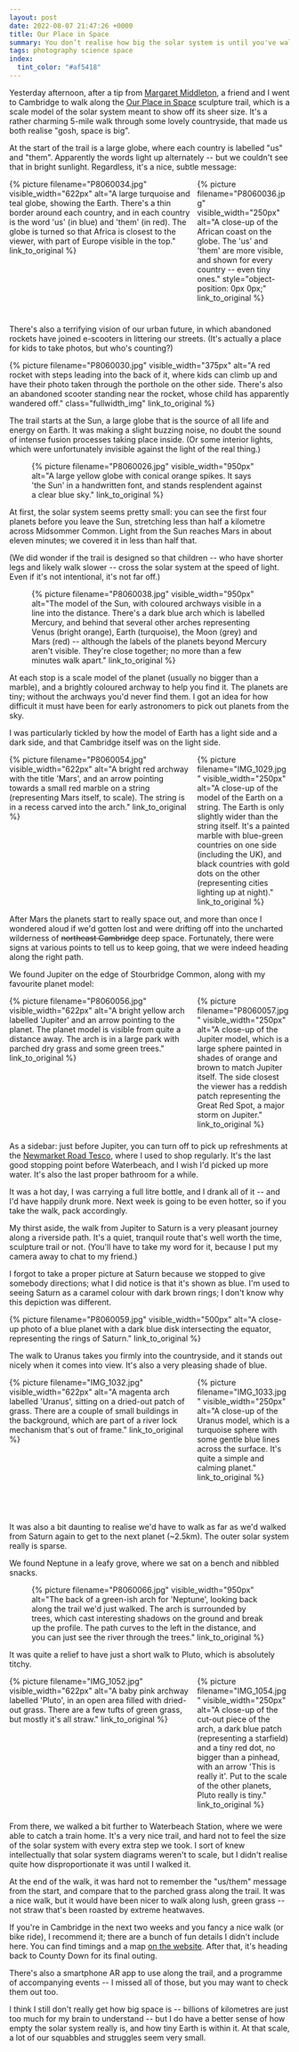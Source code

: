 ```yaml
---
layout: post
date: 2022-08-07 21:47:26 +0000
title: Our Place in Space
summary: You don’t realise how big the solar system is until you've walked the length of it.
tags: photography science space
index:
  tint_color: "#af5418"
---
```


<style>
  .grid {
    display: grid;
    grid-template-columns: calc(66% - 5px) calc(34% - 5px);
    grid-gap: 10px;
    aspect-ratio: 2.05 / 1;
  }

  .grid .left {
    grid-column: 1 / 2;
  }

  .grid .right {
    grid-column: 2 / 2;
  }

  .grid .item img {
    width:  100%;
    height: 100%;
    object-fit: cover;
  }
</style>

Yesterday afternoon, after a tip from [Margaret Middleton], a friend and I went to Cambridge to walk along the [Our Place in Space] sculpture trail, which is a scale model of the solar system meant to show off its sheer size.
It's a rather charming 5-mile walk through some lovely countryside, that made us both realise "gosh, space is big".

At the start of the trail is a large globe, where each country is labelled "us" and "them".
Apparently the words light up alternately -- but we couldn't see that in bright sunlight.
Regardless, it's a nice, subtle message:

<div class="grid wide_img">
  <div class="item left">
    {%
      picture
      filename="P8060034.jpg"
      visible_width="622px"
      alt="A large turquoise and teal globe, showing the Earth. There's a thin border around each country, and in each country is the word 'us' (in blue) and 'them' (in red). The globe is turned so that Africa is closest to the viewer, with part of Europe visible in the top."
      link_to_original
    %}
  </div>
  <div class="item right">
    {%
      picture
      filename="P8060036.jpg"
      visible_width="250px"
      alt="A close-up of the African coast on the globe. The 'us' and 'them' are more visible, and shown for every country -- even tiny ones."
      style="object-position: 0px 0px;"
      link_to_original
    %}
  </div>
</div>

There's also a terrifying vision of our urban future, in which abandoned rockets have joined e-scooters in littering our streets.
(It's actually a place for kids to take photos, but who's counting?)

{%
  picture
  filename="P8060030.jpg"
  visible_width="375px"
  alt="A red rocket with steps leading into the back of it, where kids can climb up and have their photo taken through the porthole on the other side. There's also an abandoned scooter standing near the rocket, whose child has apparently wandered off."
  class="fullwidth_img"
  link_to_original
%}

The trail starts at the Sun, a large globe that is the source of all life and energy on Earth.
It was making a slight buzzing noise, no doubt the sound of intense fusion processes taking place inside.
(Or some interior lights, which were unfortunately invisible against the light of the real thing.)

<figure class="wide_img">
  {%
    picture
    filename="P8060026.jpg"
    visible_width="950px"
    alt="A large yellow globe with conical orange spikes. It says 'the Sun' in a handwritten font, and stands resplendent against a clear blue sky."
    link_to_original
  %}
</figure>

At first, the solar system seems pretty small: you can see the first four planets before you leave the Sun, stretching less than half a kilometre across Midsommer Common.
Light from the Sun reaches Mars in about eleven minutes; we covered it in less than half that.

(We did wonder if the trail is designed so that children -- who have shorter legs and likely walk slower -- cross the solar system at the speed of light.
Even if it's not intentional, it's not far off.)

<figure class="wide_img">
  {%
    picture
    filename="P8060038.jpg"
    visible_width="950px"
    alt="The model of the Sun, with coloured archways visible in a line into the distance. There's a dark blue arch which is labelled Mercury, and behind that several other arches representing Venus (bright orange), Earth (turquoise), the Moon (grey) and Mars (red) -- although the labels of the planets beyond Mercury aren't visible. They're close together; no more than a few minutes walk apart."
    link_to_original
  %}
</figure>

At each stop is a scale model of the planet (usually no bigger than a marble), and a brightly coloured archway to help you find it.
The planets are tiny; without the archways you'd never find them.
I got an idea for how difficult it must have been for early astronomers to pick out planets from the sky.

I was particularly tickled by how the model of Earth has a light side and a dark side, and that Cambridge itself was on the light side.

<div class="grid wide_img">
  <div class="item left">
    {%
      picture
      filename="P8060054.jpg"
      visible_width="622px"
      alt="A bright red archway with the title 'Mars', and an arrow pointing towards a small red marble on a string (representing Mars itself, to scale). The string is in a recess carved into the arch."
      link_to_original
    %}
  </div>
  <div class="item right">
    {%
      picture
      filename="IMG_1029.jpg"
      visible_width="250px"
      alt="A close-up of the model of the Earth on a string. The Earth is only slightly wider than the string itself. It's a painted marble with blue-green countries on one side (including the UK), and black countries with gold dots on the other (representing cities lighting up at night)."
      link_to_original
    %}
  </div>
</div>

After Mars the planets start to really space out, and more than once I wondered aloud if we'd gotten lost and were drifting off into the uncharted wilderness of <s>northeast Cambridge</s> deep space.
Fortunately, there were signs at various points to tell us to keep going, that we were indeed heading along the right path.

We found Jupiter on the edge of Stourbridge Common, along with my favourite planet model:

<div class="grid wide_img">
  <div class="item left">
    {%
      picture
      filename="P8060056.jpg"
      visible_width="622px"
      alt="A bright yellow arch labelled 'Jupiter' and an arrow pointing to the planet. The planet model is visible from quite a distance away. The arch is in a large park with parched dry grass and some green trees."
      link_to_original
    %}
  </div>
  <div class="item right">
    {%
      picture
      filename="P8060057.jpg"
      visible_width="250px"
      alt="A close-up of the Jupiter model, which is a large sphere painted in shades of orange and brown to match Jupiter itself. The side closest the viewer has a reddish patch representing the Great Red Spot, a major storm on Jupiter."
      link_to_original
    %}
  </div>
</div>

As a sidebar: just before Jupiter, you can turn off to pick up refreshments at the [Newmarket Road Tesco][tesco], where I used to shop regularly.
It's the last good stopping point before Waterbeach, and I wish I'd picked up more water.
It's also the last proper bathroom for a while.

It was a hot day, I was carrying a full litre bottle, and I drank all of it -- and I'd have happily drunk more.
Next week is going to be even hotter, so if you take the walk, pack accordingly.

My thirst aside, the walk from Jupiter to Saturn is a very pleasant journey along a riverside path.
It's a quiet, tranquil route that's well worth the time, sculpture trail or not.
(You'll have to take my word for it, because I put my camera away to chat to my friend.)

I forgot to take a proper picture at Saturn because we stopped to give somebody directions; what I did notice is that it's shown as blue.
I'm used to seeing Saturn as a caramel colour with dark brown rings; I don't know why this depiction was different.

{%
  picture
  filename="P8060059.jpg"
  visible_width="500px"
  alt="A close-up photo of a blue planet with a dark blue disk intersecting the equator, representing the rings of Saturn."
  link_to_original
%}

The walk to Uranus takes you firmly into the countryside, and it stands out nicely when it comes into view.
It's also a very pleasing shade of blue.

<div class="grid wide_img">
  <div class="item left">
    {%
      picture
      filename="IMG_1032.jpg"
      visible_width="622px"
      alt="A magenta arch labelled 'Uranus', sitting on a dried-out patch of grass. There are a couple of small buildings in the background, which are part of a river lock mechanism that's out of frame."
      link_to_original
    %}
  </div>
  <div class="item right">
    {%
      picture
      filename="IMG_1033.jpg"
      visible_width="250px"
      alt="A close-up of the Uranus model, which is a turquoise sphere with some gentle blue lines across the surface. It's quite a simple and calming planet."
      link_to_original
    %}
  </div>
</div>

It was also a bit daunting to realise we'd have to walk as far as we'd walked from Saturn again to get to the next planet (~2.5km).
The outer solar system really is sparse.

We found Neptune in a leafy grove, where we sat on a bench and nibbled snacks.

<figure class="wide_img">
  {%
    picture
    filename="P8060066.jpg"
    visible_width="950px"
    alt="The back of a green-ish arch for 'Neptune', looking back along the trail we'd just walked. The arch is surrounded by trees, which cast interesting shadows on the ground and break up the profile. The path curves to the left in the distance, and you can just see the river through the trees."
    link_to_original
  %}
</figure>

It was quite a relief to have just a short walk to Pluto, which is absolutely titchy.

<div class="grid wide_img">
  <div class="item left">
    {%
      picture
      filename="IMG_1052.jpg"
      visible_width="622px"
      alt="A baby pink archway labelled 'Pluto', in an open area filled with dried-out grass. There are a few tufts of green grass, but mostly it's all straw."
      link_to_original
    %}
  </div>
  <div class="item right">
    {%
      picture
      filename="IMG_1054.jpg"
      visible_width="250px"
      alt="A close-up of the cut-out piece of the arch, a dark blue patch (representing a starfield) and a tiny red dot, no bigger than a pinhead, with an arrow 'This is really it'. Put to the scale of the other planets, Pluto really is tiny."
      link_to_original
    %}
  </div>
</div>

From there, we walked a bit further to Waterbeach Station, where we were able to catch a train home.
It's a very nice trail, and hard not to feel the size of the solar system with every extra step we took.
I sort of knew intellectually that solar system diagrams weren't to scale, but I didn't realise quite how disproportionate it was until I walked it.

At the end of the walk, it was hard not to remember the "us/them" message from the start, and compare that to the parched grass along the trail.
It was a nice walk, but it would have been nicer to walk along lush, green grass -- not straw that's been roasted by extreme heatwaves.

If you're in Cambridge in the next two weeks and you fancy a nice walk (or bike ride), I recommend it; there are a bunch of fun details I didn't include here.
You can find timings and a map [on the website].
After that, it's heading back to County Down for its final outing.

There's also a smartphone AR app to use along the trail, and a programme of accompanying events -- I missed all of those, but you may want to check them out too.

I think I still don't really get how big space is -- billions of kilometres are just too much for my brain to understand -- but I do have a better sense of how empty the solar system really is, and how tiny Earth is within it.
At that scale, a lot of our squabbles and struggles seem very small.

[Margaret Middleton]: https://twitter.com/magmidd/status/1546065156396007424
[Our Place in Space]: https://ourplaceinspace.earth
[on the website]: https://ourplaceinspace.earth
[tesco]: https://www.tesco.com/store-locator/cambridge/cheddars-ln
